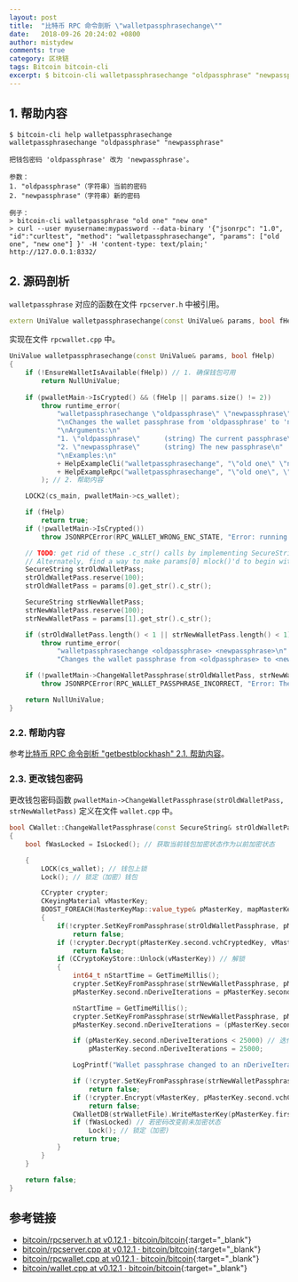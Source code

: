 ```yaml
---
layout: post
title:  "比特币 RPC 命令剖析 \"walletpassphrasechange\""
date:   2018-09-26 20:24:02 +0800
author: mistydew
comments: true
category: 区块链
tags: Bitcoin bitcoin-cli
excerpt: $ bitcoin-cli walletpassphrasechange "oldpassphrase" "newpassphrase"
---
```

## 1. 帮助内容

```shell
$ bitcoin-cli help walletpassphrasechange
walletpassphrasechange "oldpassphrase" "newpassphrase"

把钱包密码 'oldpassphrase' 改为 'newpassphrase'。

参数：
1. "oldpassphrase"（字符串）当前的密码
2. "newpassphrase"（字符串）新的密码

例子：
> bitcoin-cli walletpassphrase "old one" "new one"
> curl --user myusername:mypassword --data-binary '{"jsonrpc": "1.0", "id":"curltest", "method": "walletpassphrasechange", "params": ["old one", "new one"] }' -H 'content-type: text/plain;' http://127.0.0.1:8332/
```

## 2. 源码剖析

`walletpassphrase` 对应的函数在文件 `rpcserver.h` 中被引用。

```cpp
extern UniValue walletpassphrasechange(const UniValue& params, bool fHelp);
```

实现在文件 `rpcwallet.cpp` 中。

```cpp
UniValue walletpassphrasechange(const UniValue& params, bool fHelp)
{
    if (!EnsureWalletIsAvailable(fHelp)) // 1. 确保钱包可用
        return NullUniValue;
    
    if (pwalletMain->IsCrypted() && (fHelp || params.size() != 2))
        throw runtime_error(
            "walletpassphrasechange \"oldpassphrase\" \"newpassphrase\"\n"
            "\nChanges the wallet passphrase from 'oldpassphrase' to 'newpassphrase'.\n"
            "\nArguments:\n"
            "1. \"oldpassphrase\"      (string) The current passphrase\n"
            "2. \"newpassphrase\"      (string) The new passphrase\n"
            "\nExamples:\n"
            + HelpExampleCli("walletpassphrasechange", "\"old one\" \"new one\"")
            + HelpExampleRpc("walletpassphrasechange", "\"old one\", \"new one\"")
        ); // 2. 帮助内容

    LOCK2(cs_main, pwalletMain->cs_wallet);

    if (fHelp)
        return true;
    if (!pwalletMain->IsCrypted())
        throw JSONRPCError(RPC_WALLET_WRONG_ENC_STATE, "Error: running with an unencrypted wallet, but walletpassphrasechange was called.");

    // TODO: get rid of these .c_str() calls by implementing SecureString::operator=(std::string)
    // Alternately, find a way to make params[0] mlock()'d to begin with.
    SecureString strOldWalletPass;
    strOldWalletPass.reserve(100);
    strOldWalletPass = params[0].get_str().c_str();

    SecureString strNewWalletPass;
    strNewWalletPass.reserve(100);
    strNewWalletPass = params[1].get_str().c_str();

    if (strOldWalletPass.length() < 1 || strNewWalletPass.length() < 1)
        throw runtime_error(
            "walletpassphrasechange <oldpassphrase> <newpassphrase>\n"
            "Changes the wallet passphrase from <oldpassphrase> to <newpassphrase>.");

    if (!pwalletMain->ChangeWalletPassphrase(strOldWalletPass, strNewWalletPass)) // 3. 更改钱包密码
        throw JSONRPCError(RPC_WALLET_PASSPHRASE_INCORRECT, "Error: The wallet passphrase entered was incorrect.");

    return NullUniValue;
}
```

### 2.2. 帮助内容

参考[比特币 RPC 命令剖析 "getbestblockhash" 2.1. 帮助内容](/blog/2018/05/bitcoin-rpc-command-getbestblockhash.html#21-帮助内容)。

### 2.3. 更改钱包密码

更改钱包密码函数 `pwalletMain->ChangeWalletPassphrase(strOldWalletPass, strNewWalletPass)` 定义在文件 `wallet.cpp` 中。

```cpp
bool CWallet::ChangeWalletPassphrase(const SecureString& strOldWalletPassphrase, const SecureString& strNewWalletPassphrase)
{
    bool fWasLocked = IsLocked(); // 获取当前钱包加密状态作为以前加密状态

    {
        LOCK(cs_wallet); // 钱包上锁
        Lock(); // 锁定（加密）钱包

        CCrypter crypter;
        CKeyingMaterial vMasterKey;
        BOOST_FOREACH(MasterKeyMap::value_type& pMasterKey, mapMasterKeys) // 遍历主密钥映射列表
        {
            if(!crypter.SetKeyFromPassphrase(strOldWalletPassphrase, pMasterKey.second.vchSalt, pMasterKey.second.nDeriveIterations, pMasterKey.second.nDerivationMethod)) // 从旧密码设置密钥
                return false;
            if (!crypter.Decrypt(pMasterKey.second.vchCryptedKey, vMasterKey)) // 解密
                return false;
            if (CCryptoKeyStore::Unlock(vMasterKey)) // 解锁
            {
                int64_t nStartTime = GetTimeMillis();
                crypter.SetKeyFromPassphrase(strNewWalletPassphrase, pMasterKey.second.vchSalt, pMasterKey.second.nDeriveIterations, pMasterKey.second.nDerivationMethod); // 使用新密码获取密钥
                pMasterKey.second.nDeriveIterations = pMasterKey.second.nDeriveIterations * (100 / ((double)(GetTimeMillis() - nStartTime))); // 计算迭代计数

                nStartTime = GetTimeMillis();
                crypter.SetKeyFromPassphrase(strNewWalletPassphrase, pMasterKey.second.vchSalt, pMasterKey.second.nDeriveIterations, pMasterKey.second.nDerivationMethod); // 第 2 次设置
                pMasterKey.second.nDeriveIterations = (pMasterKey.second.nDeriveIterations + pMasterKey.second.nDeriveIterations * 100 / ((double)(GetTimeMillis() - nStartTime))) / 2; // 重新计算迭代计数

                if (pMasterKey.second.nDeriveIterations < 25000) // 迭代计数最小 25000
                    pMasterKey.second.nDeriveIterations = 25000;

                LogPrintf("Wallet passphrase changed to an nDeriveIterations of %i\n", pMasterKey.second.nDeriveIterations);

                if (!crypter.SetKeyFromPassphrase(strNewWalletPassphrase, pMasterKey.second.vchSalt, pMasterKey.second.nDeriveIterations, pMasterKey.second.nDerivationMethod)) // 第 3 次设置
                    return false;
                if (!crypter.Encrypt(vMasterKey, pMasterKey.second.vchCryptedKey)) // 加密
                    return false;
                CWalletDB(strWalletFile).WriteMasterKey(pMasterKey.first, pMasterKey.second); // 把新密钥写入钱包数据库
                if (fWasLocked) // 若密码改变前未加密状态
                    Lock(); // 锁定（加密)
                return true;
            }
        }
    }

    return false;
}
```

## 参考链接

* [bitcoin/rpcserver.h at v0.12.1 · bitcoin/bitcoin](https://github.com/bitcoin/bitcoin/blob/v0.12.1/src/rpcserver.h){:target="_blank"}
* [bitcoin/rpcserver.cpp at v0.12.1 · bitcoin/bitcoin](https://github.com/bitcoin/bitcoin/blob/v0.12.1/src/rpcserver.cpp){:target="_blank"}
* [bitcoin/rpcwallet.cpp at v0.12.1 · bitcoin/bitcoin](https://github.com/bitcoin/bitcoin/blob/v0.12.1/src/wallet/rpcwallet.cpp){:target="_blank"}
* [bitcoin/wallet.cpp at v0.12.1 · bitcoin/bitcoin](https://github.com/bitcoin/bitcoin/blob/v0.12.1/src/wallet/wallet.cpp){:target="_blank"}
